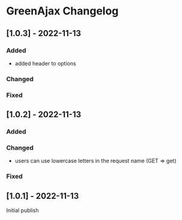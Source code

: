 # GreenAjax Changelog

## [1.0.3] - 2022-11-13

### Added

- added header to options

### Changed

### Fixed

## [1.0.2] - 2022-11-13

### Added

### Changed

- users can use lowercase letters in the request name (GET => get)

### Fixed

## [1.0.1] - 2022-11-13

Initial publish